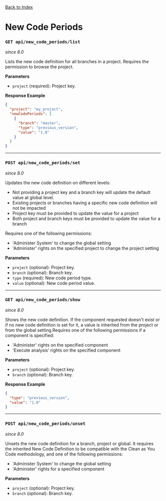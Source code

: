 [Back to Index](index.md)

# New Code Periods

### `GET api/new_code_periods/list`
*since 8.0*

Lists the new code definition for all branches in a project. Requires the permission to browse the project.

**Parameters**
- `project` (required): Project key.

**Response Example**
```json
{
  "project": "my_project",
  "newCodePeriods": [
    {
      "branch": "master",
      "type": "previous_version",
      "value": "1.0"
    }
  ]
}
```

---

### `POST api/new_code_periods/set`
*since 8.0*

Updates the new code definition on different levels:
- Not providing a project key and a branch key will update the default value at global level.
- Existing projects or branches having a specific new code definition will not be impacted
- Project key must be provided to update the value for a project
- Both project and branch keys must be provided to update the value for a branch

Requires one of the following permissions:
- 'Administer System' to change the global setting
- 'Administer' rights on the specified project to change the project setting

**Parameters**
- `project` (optional): Project key.
- `branch` (optional): Branch key.
- `type` (required): New code period type.
- `value` (optional): New code period value.

---

### `GET api/new_code_periods/show`
*since 8.0*

Shows the new code definition. If the component requested doesn't exist or if no new code definition is set for it, a value is inherited from the project or from the global setting.Requires one of the following permissions if a component is specified:
- 'Administer' rights on the specified component
- 'Execute analysis' rights on the specified component

**Parameters**
- `project` (optional): Project key.
- `branch` (optional): Branch key.

**Response Example**
```json
{
  "type": "previous_version",
  "value": "1.0"
}
```

---

### `POST api/new_code_periods/unset`
*since 8.0*

Unsets the new code definition for a branch, project or global. It requires the inherited New Code Definition to be compatible with the Clean as You Code methodology, and one of the following permissions:
- 'Administer System' to change the global setting
- 'Administer' rights for a specified component

**Parameters**
- `project` (optional): Project key.
- `branch` (optional): Branch key.
